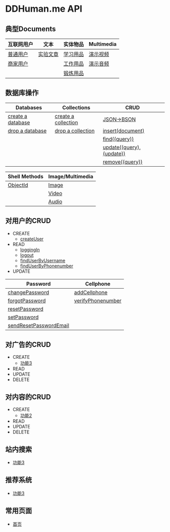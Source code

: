 # DDHuman.me API

## 典型Documents

| 互联网用户 | 文本 | 实体物品 | **Multimedia** |
|---------|--------|---------|--------|
|[普通用户]|[实验文章]|[学习用品]|[演示视频]|
|[商家用户]|         |[工作用品]|[演示音频]|
|    	  |         |[锻炼用品]|         |

[普通用户]: /chapters/典型Documents/普通用户.md
[商家用户]: /chapters/典型Documents/商家用户.md

[实验文章]: /chapters/典型Documents/实验文章.md

[学习用品]: /chapters/典型Documents/学习用品.md
[工作用品]: /chapters/典型Documents/工作用品.md
[锻炼用品]: /chapters/典型Documents/锻炼用品.md

[演示视频]: /chapters/典型Documents/演示视频.md
[演示音频]: /chapters/典型Documents/演示音频.md

## 数据库操作

| Databases | Collections | **CRUD** | 
|---------|--------|--------|
|[create a database]|[create a collection]|[JSON->BSON]|
|[drop a database]|[drop a collection]|[insert(document)]|
|				  |					  |[find((query))]|
|				  |					  |[update((query),(update))]|
|				  |					  |[remove((query))]|

[create a database]: /chapters/数据库操作/create-a-database.md
[drop a database]: /chapters/数据库操作/drop-a-database.md

[create a collection]: /chapters/数据库操作/create-a-collection.md
[drop a collection]: /chapters/数据库操作/drop-a-collection.md

[JSON->BSON]: /chapters/数据库操作/JSON-BSON.md
[insert(document)]: /chapters/数据库操作/insert(document).md
[find((query))]: /chapters/数据库操作/find((query)).md
[update((query),(update))]: /chapters/数据库操作/update((query),(update)).md
[remove((query))]: /chapters/数据库操作/remove((query)).md

| Shell Methods | **Image/Multimedia** | 
|---------|--------|
|[ObjectId]|[Image]|
|		   |[Video]|
|		   |[Audio]|

[ObjectId]: /chapters/数据库操作/ObjectId.md

[Image]: /chapters/数据库操作/Image.md
[Video]: /chapters/数据库操作/Video.md
[Audio]: /chapters/数据库操作/Audio.md

## 对用户的CRUD
- CREATE
  - [createUser](/chapters/对用户的CRUD/createUser.md)
- READ
  - [loggingIn](/chapters/对用户的CRUD/loggingIn.md)
  - [logout](/chapters/对用户的CRUD/logout.md)
  - [findUserByUsername](/chapters/对用户的CRUD/findUserByUsername.md)
  - [findUserByPhonenumber](/chapters/对用户的CRUD/findUserByPhonenumber.md)
- UPDATE

| Password | Cellphone | 
|---------|--------|
|[changePassword]|[addCellphone]|
|[forgotPassword]|[verifyPhonenumber]|
|[resetPassword] |					 |
|[setPassword]   |						 |					 
|[sendResetPasswordEmail]|			 |

[changePassword]: /chapters/对用户的CRUD/changePassword.md
[forgotPassword]: /chapters/对用户的CRUD/forgotPassword.md
[resetPassword]: /chapters/对用户的CRUD/resetPassword.md
[setPassword]: /chapters/对用户的CRUD/setPassword.md
[sendResetPasswordEmail]: /chapters/对用户的CRUD/sendResetPasswordEmail.md

[addCellphone]: /chapters/对用户的CRUD/addCellphone.md
[verifyPhonenumber]: /chapters/对用户的CRUD/verifyPhonenumber.md

## 对广告的CRUD
- CREATE
  - [功能3](/chapters/对广告的CRUD/功能3.md)
- READ
- UPDATE
- DELETE

## 对内容的CRUD
- CREATE
  - [功能2](/chapters/对内容的CRUD/功能2.md)
- READ
- UPDATE
- DELETE

## 站内搜索
- [功能3](/chapters/站内搜索/功能3.md)

## 推荐系统
- [功能3](/chapters/推荐搜索/功能3.md)

## 常用页面
- [首页](/chapters/常用页面/首页.md)